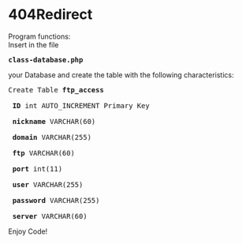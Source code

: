 # 404Redirect

Program functions: </br>
Insert in the file <pre><b>class-database.php</b></pre> your Database and create the table with the following characteristics:

 <pre>Create Table <b>ftp_access</b> </br>
 <b>ID</b> int AUTO_INCREMENT Primary Key </br>
 <b>nickname</b> VARCHAR(60) </br>
 <b>domain</b> VARCHAR(255) </br>
 <b>ftp</b> VARCHAR(60) </br>
 <b>port</b> int(11) </br>
 <b>user</b> VARCHAR(255) </br>
 <b>password</b> VARCHAR(255) </br>
 <b>server</b> VARCHAR(60) </br></pre>

Enjoy Code!
